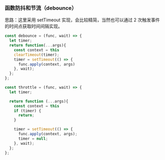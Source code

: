 ### 函数防抖和节流（debounce）

思路：这里采用 setTimeout 实现，会比较精简，当然也可以通过 2 次触发事件的时间点获取时间间隔实现。

```javascript
const debounce = (func, wait) => {
  let timer;
  return function(...args){
    const context = this
    clearTimeout(timer);
    timer = setTimeout(() => {
      func.apply(context, args)
    }, wait);
  };
};
```

```javascript
const throttle = (func, wait) => {
  let timer;

  return function (...args){
    const context = this
    if (timer) {
      return;
    }

    timer = setTimeout(() => {
      func.apply(context, args);
      timer = null;
    }, wait);
  };
};
```
